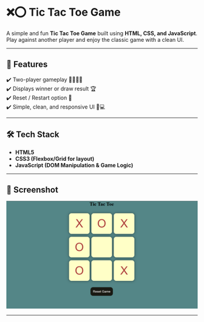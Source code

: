 # ❌⭕ Tic Tac Toe Game  

A simple and fun **Tic Tac Toe Game** built using **HTML, CSS, and JavaScript**.  
Play against another player and enjoy the classic game with a clean UI.  

---

## 🚀 Features  

✔️ Two-player gameplay 👨‍🦱👩‍🦱  
✔️ Displays winner or draw result 🏆  
✔️ Reset / Restart option 🔄  
✔️ Simple, clean, and responsive UI 📱💻  

---

## 🛠️ Tech Stack  

- **HTML5**  
- **CSS3 (Flexbox/Grid for layout)**  
- **JavaScript (DOM Manipulation & Game Logic)**  

---

## 📸 Screenshot  

![Tic Tac Toe Screenshot](Tic-Tac-Toe-Game/Screenshot.png)  

---
